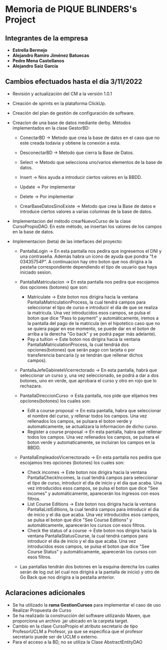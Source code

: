 # Memoria de PIQUE BLINDERS's Project

## Integrantes de la empresa

 * **Estrella Bermejo**
 * **Alejandro Ramiro Jiménez Batuecas**
 * **Pedro Mena Castellanos**
 * **Alejandro Saiz García**

## Cambios efectuados hasta el día 3/11/2022

  * Revisión y actualización del CM a la versión 1.0.1

  * Creación de sprints en la plataforma ClickUp.

  * Creación del plan de gestión de configuración de software.

  * Creacion de una base de datos mediante derby. Métodos implementados en la clase GestorBD:

    - ConectarBD -> Metodo que crea la base de datos en el caso que no este creada todavia y obtiene la conexión a esta.
  
    - DesconectarBD -> Metodo que cierra la Base de Datos.
  
    - Select -> Metodo que selecciona uno/varios elementos de la base de datos.
  
    - Insert -> Nos ayuda a introducir ciertos valores en la BBDD.
  
    - Update -> Por implementar
  
    - Delete -> Por implementar
  
    - CrearBaseDatosSinoExiste -> Metodo que crea la Base de datos e introduce ciertos valores a varias columnas de la base de datos.
  
  * Implementacion del método crearNuevoCurso de la clase CursoPropioDAO. En este método, se insertan los valores de los campos en la base de datos.
 
  * Implementacion (beta) de las interfaces del proyecto:
    - PantallaLogin -> En esta pantalla nos pedira que ingresemos el DNI y una contraseña. Además habra un icono de ayuda que pondra "f.e 03435754P". A continuacion hay otro boton que nos dirigira a la pestaña correspondiente dependiendo el tipo de usuario que haya iniciado sesion.
    
    - PantallaMatriculacion -> En esta pantalla nos pedira que escojamos dos opciones (botones) que son:
      - Matriculate -> Este boton nos dirigira hacia la ventana PantallaMatriculationProcess, la cual tendrá campos para seleccionar el tipo de curso e introducir el dia de que se realiza la matricula. Una vez introducidos esos campos, se pulsa el boton que dice "Pass to payment" y automáticamente, iremos a la pantalla del pago de la matricula (en el hipotetico caso que no se quiera pagar en ese momento, se puede dar en el boton de arriba a la derecha "Go back" y se podrá pagar más adelante).
      - Pay a tuition -> Este boton nos dirigira hacia la ventana PantallaMatriculationProcess, la cual tendráá dos opciones(botones) que serán pago con tarjeta o por transferencia bancaria (y se tendrán que rellenar dichos campos).
      
    - PantallaJefeGabineteVicerrectorado -> En esta pantalla, habrá que seleccionar un curso y, una vez seleccionado, se podrá a dar a dos botones, uno en verde, que aprobara el curso y otro en rojo que lo rechazara.
      
    - PantallaDireccionCurso -> Esta pantalla, nos pide que elijamos tres opciones(botones) los cuales son:
      - Edit a course proposal -> En esta pantalla, habra que seleccionar el nombre del curso, y rellenar todos los campos. Una vez rellenados los campos, se pulsara el boton verde y automaticamente, se actualizara la informacion de dicho curso.
      - Register a course proposal ->  En esta pantalla, habra que rellenar todos los campos. Una vez rellenados los campos, se pulsara el boton verde y automaticamente, se incluiran los campos en la BBDD.
    
    - PantallaEmpleadosVicerrectorado -> En esta pantalla nos pedira que escojamos tres opciones (botones) los cuales son:
      - Check incomes -> Este boton nos dirigira hacia la ventana PantallaCheckIncomes, la cual tendrá campos para seleccionar el tipo de curso, introducir el dia de inicio y el dia que acaba. Una vez introducidos esos campos, se pulsa el boton que dice "See incomes" y automáticamente, aparecerán los ingresos con esos filtros.
      - List Course Editions -> Este boton nos dirigira hacia la ventana PantallaListEditions, la cual tendrá campos para introducir el dia de inicio y el dia que acaba. Una vez introducidos esos campos, se pulsa el boton que dice "See Course Editions" y automáticamente, aparecerán los cursos con esos filtros.
      - Check the status of a course -> Este boton nos dirigira hacia la ventana PantallaStatusCourse, la cual tendrá campos para introducir el dia de inicio y el dia que acaba. Una vez introducidos esos campos, se pulsa el boton que dice "See Course Status" y automáticamente, aparecerán los cursos con esos filtros.
    
    - Las pantallas tendrán dos botones en la esquina derecha los cuales serán de log out (el cual nos dirigirá a la pantalla de inicio) y otro de Go Back que nos dirigira a la pestaña anterior.

## Aclaraciones adicionales

 * Se ha utilizado la **rama GestionCursos** para implementar el caso de uso Realizar Propuesta de Curso
 * Se ha realizado la construcción del software utilizando Maven, que proporciona un archivo .jar ubicado en la carpeta target.
 * Cambio en la clase CursoPropio el atributo secretario de tipo ProfesorUCLM a Profesor, ya que se especifica que el profesor secretario puede ser de UCLM o externo.
 * Para el acceso a la BD, no se utiliza la Clase AbstractEntityDAO

